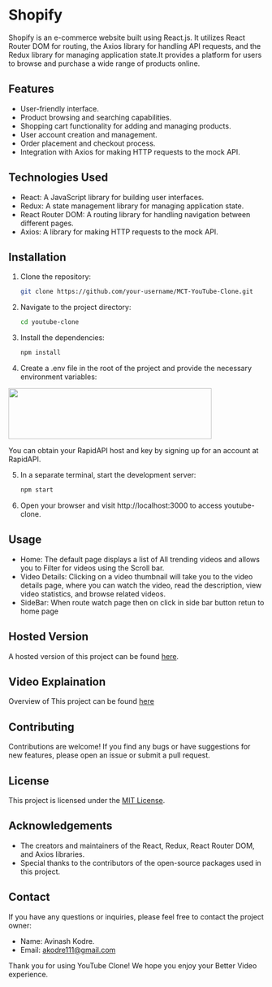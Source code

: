 # Shopify

Shopify is an e-commerce website built using React.js. It utilizes React Router DOM for routing, the Axios library for handling API requests, and the Redux library for managing application state.It provides a platform for users to browse and purchase a wide range of products online.

## Features

- User-friendly interface.
- Product browsing and searching capabilities.
- Shopping cart functionality for adding and managing products.
- User account creation and management.
- Order placement and checkout process.
- Integration with Axios for making HTTP requests to the mock API.

## Technologies Used

- React: A JavaScript library for building user interfaces.
- Redux: A state management library for managing application state.
- React Router DOM: A routing library for handling navigation between different pages.
- Axios: A library for making HTTP requests to the mock API.

## Installation

1. Clone the repository:

   ```bash
   git clone https://github.com/your-username/MCT-YouTube-Clone.git
   ```

2. Navigate to the project directory:

   ```bash
   cd youtube-clone
   ```

3. Install the dependencies:

   ```bash
   npm install
   ```
4. Create a .env file in the root of the project and provide the necessary environment variables:
<p align="left">
<img src="https://github.com/avikodre03/MCT-YouTube-Clone/assets/116943966/0231f07b-6efe-4240-b697-ba3583d3215a" width="400" height="100" />
</p>
  You can obtain your RapidAPI host and key by signing up for an account at RapidAPI.
  
5. In a separate terminal, start the development server:

   ```bash
   npm start
   ```

6. Open your browser and visit http://localhost:3000 to access youtube-clone.

## Usage

- Home: The default page displays a list of All trending videos and allows you to Filter for videos using the Scroll bar.
- Video Details: Clicking on a video thumbnail will take you to the video details page, where you can watch the video, read the description, view video statistics, and browse related videos.
- SideBar: When route watch page then on click in side bar button retun to home page

## Hosted Version

A hosted version of this project can be found [here](https://redux-add-to-cart-mu.vercel.app/).

## Video Explaination

Overview of This project can be found [here](https://drive.google.com/file/d/10Ji1AVMRhUzPECi7NLKScpcOtw3iTI-Y/view?usp=drive_link)

## Contributing

Contributions are welcome! If you find any bugs or have suggestions for new features, please open an issue or submit a pull request.

## License

This project is licensed under the [MIT License](https://opensource.org/licenses/MIT).

## Acknowledgements

- The creators and maintainers of the React, Redux, React Router DOM, and Axios libraries.
- Special thanks to the contributors of the open-source packages used in this project.

## Contact

If you have any questions or inquiries, please feel free to contact the project owner:

- Name: Avinash Kodre.
- Email: akodre111@gmail.com

Thank you for using YouTube Clone! We hope you enjoy your Better Video experience.
